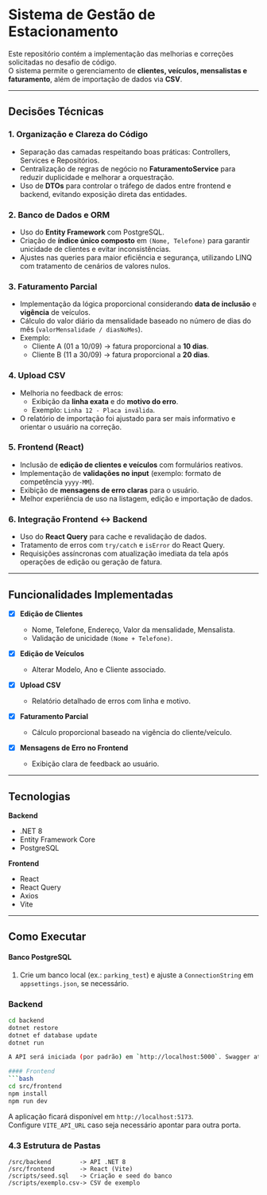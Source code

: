 # Sistema de Gestão de Estacionamento

Este repositório contém a implementação das melhorias e correções solicitadas no desafio de código.  
O sistema permite o gerenciamento de **clientes, veículos, mensalistas e faturamento**, além de importação de dados via **CSV**.

---

## Decisões Técnicas

### 1. Organização e Clareza do Código
- Separação das camadas respeitando boas práticas: Controllers, Services e Repositórios.
- Centralização de regras de negócio no **FaturamentoService** para reduzir duplicidade e melhorar a orquestração.
- Uso de **DTOs** para controlar o tráfego de dados entre frontend e backend, evitando exposição direta das entidades.

### 2. Banco de Dados e ORM
- Uso do **Entity Framework** com PostgreSQL.
- Criação de **índice único composto** em `(Nome, Telefone)` para garantir unicidade de clientes e evitar inconsistências.
- Ajustes nas queries para maior eficiência e segurança, utilizando LINQ com tratamento de cenários de valores nulos.

### 3. Faturamento Parcial
- Implementação da lógica proporcional considerando **data de inclusão** e **vigência** de veículos.
- Cálculo do valor diário da mensalidade baseado no número de dias do mês (`valorMensalidade / diasNoMes`).
- Exemplo:
  - Cliente A (01 a 10/09) → fatura proporcional a **10 dias**.
  - Cliente B (11 a 30/09) → fatura proporcional a **20 dias**.

### 4. Upload CSV
- Melhoria no feedback de erros:
  - Exibição da **linha exata** e do **motivo do erro**.
  - Exemplo: `Linha 12 - Placa inválida`.
- O relatório de importação foi ajustado para ser mais informativo e orientar o usuário na correção.

### 5. Frontend (React)
- Inclusão de **edição de clientes e veículos** com formulários reativos.
- Implementação de **validações no input** (exemplo: formato de competência `yyyy-MM`).
- Exibição de **mensagens de erro claras** para o usuário.
- Melhor experiência de uso na listagem, edição e importação de dados.

### 6. Integração Frontend ↔ Backend
- Uso do **React Query** para cache e revalidação de dados.
- Tratamento de erros com `try/catch` e `isError` do React Query.
- Requisições assíncronas com atualização imediata da tela após operações de edição ou geração de fatura.

---

## Funcionalidades Implementadas

- [x] **Edição de Clientes**
  - Nome, Telefone, Endereço, Valor da mensalidade, Mensalista.
  - Validação de unicidade `(Nome + Telefone)`.

- [x] **Edição de Veículos**
  - Alterar Modelo, Ano e Cliente associado.

- [x] **Upload CSV**
  - Relatório detalhado de erros com linha e motivo.

- [x] **Faturamento Parcial**
  - Cálculo proporcional baseado na vigência do cliente/veículo.

- [x] **Mensagens de Erro no Frontend**
  - Exibição clara de feedback ao usuário.

---

## Tecnologias

**Backend**
- .NET 8
- Entity Framework Core
- PostgreSQL

**Frontend**
- React
- React Query
- Axios
- Vite

---

## Como Executar
#### Banco PostgreSQL
1. Crie um banco local (ex.: `parking_test`) e ajuste a `ConnectionString` em `appsettings.json`, se necessário.  


### Backend
```bash
cd backend
dotnet restore
dotnet ef database update
dotnet run

A API será iniciada (por padrão) em `http://localhost:5000`. Swagger ativado em `/swagger`.  

#### Frontend
```bash
cd src/frontend
npm install
npm run dev
```
A aplicação ficará disponível em `http://localhost:5173`.  
Configure `VITE_API_URL` caso seja necessário apontar para outra porta.  

### 4.3 Estrutura de Pastas
```
/src/backend        -> API .NET 8
/src/frontend       -> React (Vite)
/scripts/seed.sql   -> Criação e seed do banco
/scripts/exemplo.csv-> CSV de exemplo
```

```

